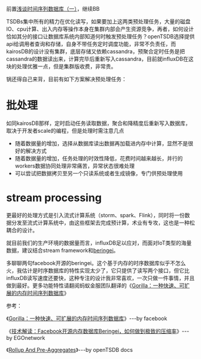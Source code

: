前置[浅谈时间序列数据库（一）](https://www.jianshu.com/p/5ab6913e2a6f)，继续BB

TSDBs集中所有的精力在优化读写，如果要加上这两类预处理任务，大量的磁盘IO、cpu计算、出入内存等操作本身在集群内部会产生资源竞争，再者，如何设计恰如其分的接口让数据库系统内部知道何时触发预处理任务？openTSDB选择提供api给调用者查询和存储，自身不带任务定时调度功能，非常不负责任，而kairosDB的设计没有集群，底层存储又依赖cassandra，预聚合定时任务是把cassandra的数据读出来，计算完毕后重新写入cassandra，目前就influxDB在这块的处理优雅一点，但是集群版收费，非常贵。

锅还得自己来背，目前有如下方案解决预处理任务：
# 批处理
如同kairosDB那样，定时启动任务读取数据，聚合和降精度后重新写入数据库，取决于开发者scale的编程，但是处理时需注意几点
- 随着数据量的增加，选择从数据库读出数据再加载进内存中计算，显然不是很好的解决方式
- 随着数据量的增加，任务处理的时效性降低，花费时间越来越长，并行的workers数据协同处理非常痛苦，异常状态很难处理
- 可以尝试把数据拷贝至另一个只读系统或者生成镜像，专门供预处理使用

# stream processing
更最好的处理方式是引入流式计算系统（storm、spark、Flink），同时将一份数据分发至流式计算系统中，由这些框架去完成预计算，术业有专攻，这也是一种松耦合的设计。

就目前我们的生产环境的数据量而言，influxDB足以应对，而面对IoT类型的海量数据，建议结合stream framework和[beringei](https://yq.aliyun.com/articles/72871)。

多聊聊两句facebook开源的beringei。这个基于内存的时序数据库似乎不怎么火，我估计是时序数据库的特性实现太少了，它只提供了读写两个接口，但它比influxDB读写速度还要快，这种专注的设计我非常喜欢，一次只做一件事情，并且做到最好。更多功能特性请翻阅蚂蚁金服团队翻译的《[Gorilla：一种快速、可扩展的内存时间序列数据库](https://yq.aliyun.com/articles/72871)》

参考：

《[Gorilla：一种快速、可扩展的内存时间序列数据库](https://yq.aliyun.com/articles/72871)》---by facebook

《[技术解读：Facebook开源内存数据库Beringei，如何做到极致的压缩率](http://www.sohu.com/a/132151905_256833)》--- by EGOnetwork

《[Rollup And Pre-Aggregates](http://opentsdb.net/docs/build/html/user_guide/rollups.html)》---by openTSDB docs
